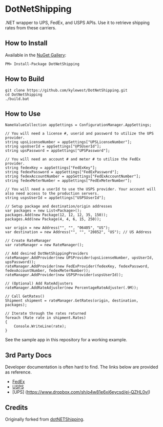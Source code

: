 # DotNetShipping

.NET wrapper to UPS, FedEx, and USPS APIs. Use it to retrieve shipping rates from these carriers.


## How to Install

Available in the [NuGet Gallery](http://nuget.org/packages/DotNetShipping):

```
PM> Install-Package DotNetShipping
```


## How to Build

```
git clone https://github.com/kylewest/DotNetShipping.git
cd DotNetShipping
./build.bat
```


## How to Use

```CSharp
NameValueCollection appSettings = ConfigurationManager.AppSettings;

// You will need a license #, userid and password to utilize the UPS provider.
string upsLicenseNumber = appSettings["UPSLicenseNumber"];
string upsUserId = appSettings["UPSUserId"];
string upsPassword = appSettings["UPSPassword"];

// You will need an account # and meter # to utilize the FedEx provider.
string fedexKey = appSettings["FedExKey"];
string fedexPassword = appSettings["FedExPassword"];
string fedexAccountNumber = appSettings["FedExAccountNumber"];
string fedexMeterNumber = appSettings["FedExMeterNumber"];

// You will need a userId to use the USPS provider. Your account will also need access to the production servers.
string uspsUserId = appSettings["USPSUserId"];

// Setup package and destination/origin addresses
var packages = new List<Package>();
packages.Add(new Package(12, 12, 12, 35, 150));
packages.Add(new Package(4, 4, 6, 15, 250));

var origin = new Address("", "", "06405", "US");
var destination = new Address("", "", "20852", "US"); // US Address

// Create RateManager
var rateManager = new RateManager();

// Add desired DotNetShippingProviders
rateManager.AddProvider(new UPSProvider(upsLicenseNumber, upsUserId, upsPassword));
rateManager.AddProvider(new FedExProvider(fedexKey, fedexPassword, fedexAccountNumber, fedexMeterNumber));
rateManager.AddProvider(new USPSProvider(uspsUserId));

// (Optional) Add RateAdjusters
rateManager.AddRateAdjuster(new PercentageRateAdjuster(.9M));

// Call GetRates()
Shipment shipment = rateManager.GetRates(origin, destination, packages);

// Iterate through the rates returned
foreach (Rate rate in shipment.Rates)
{
	Console.WriteLine(rate);
}
```

See the sample app in this repository for a working example.


## 3rd Party Docs

Developer documentation is often hard to find. The links below are provided as reference.

* [FedEx](https://rpmware.box.com/s/e1i8dultmit9x16jo1m1)
* [USPS](https://rpmware.box.com/s/cvrmikfhnpm25r4qmb3f)
* [UPS] (https://www.dropbox.com/sh/p4w81e6xi6eycsd/ei-QZHL0vI)

## Credits

Originally forked from [dotNETShipping](http://dotnetshipping.codeplex.com/).

